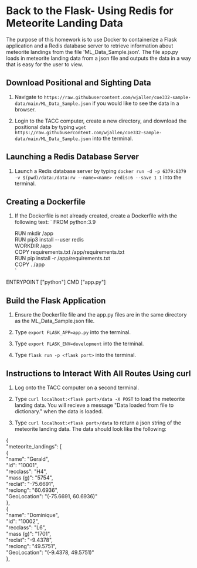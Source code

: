 Back to the Flask- Using Redis for Meteorite Landing Data
=========================================================
The purpose of this homework is to use Docker to containerize a Flask application and a Redis database server to retrieve information about meteorite landings from the file 'ML_Data_Sample.json'. The file app.py loads in meteorite landing data from a json file and outputs the data in a way that is easy for the user to view.

Download Positional and Sighting Data
-------------------------------------
1. Navigate to `https://raw.githubusercontent.com/wjallen/coe332-sample-data/main/ML_Data_Sample.json` if you would like to see the data in a browser.

2. Login to the TACC computer, create a new directory, and download the positional data by typing `wget https://raw.githubusercontent.com/wjallen/coe332-sample-data/main/ML_Data_Sample.json` into the terminal.

Launching a Redis Database Server
---------------------------------
1. Launch a Redis database server by typing `docker run -d -p 6379:6379 -v $(pwd)/data:/data:rw --name=<name> redis:6 --save 1 1` into the terminal.

Creating a Dockerfile
---------------------
1. If the Dockerfile is not already created, create a Dockerfile with the following text:
`
	FROM python:3.9  

	RUN mkdir /app  
	RUN pip3 install --user redis  
	WORKDIR /app  
	COPY requirements.txt /app/requirements.txt  
	RUN pip install -r /app/requirements.txt  
	COPY . /app  
`

ENTRYPOINT ["python"]
CMD ["app.py"]

Build the Flask Application
---------------------------
1. Ensure the Dockerfile file and the app.py files are in the same directory as the ML_Data_Sample.json file.

2. Type `export FLASK_APP=app.py` into the terminal.

3. Type `export FLASK_ENV=development` into the terminal.

4. Type `flask run -p <flask port>` into the terminal.

Instructions to Interact With All Routes Using curl
---------------------------------------------------
1. Log onto the TACC computer on a second terminal.

2. Type `curl localhost:<flask port>/data -X POST` to load the meteorite landing data. You will recieve a message "Data loaded from file to dictionary." when the data is loaded.

3. Type `curl localhost:<flask port>/data` to return a json string of the meteorite landing data. The data should look like the following:

{  
  "meteorite_landings": [  
    {  
      "name": "Gerald",  
      "id": "10001",  
      "recclass": "H4",  
      "mass (g)": "5754",  
      "reclat": "-75.6691",  
      "reclong": "60.6936",  
      "GeoLocation": "(-75.6691, 60.6936)"  
    },  
    {  
      "name": "Dominique",  
      "id": "10002",  
      "recclass": "L6",  
      "mass (g)": "1701",  
      "reclat": "-9.4378",  
      "reclong": "49.5751",  
      "GeoLocation": "(-9.4378, 49.5751)"  
    },  



